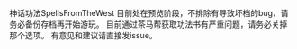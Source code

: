 神话功法SpellsFromTheWest
目前处在预览阶段，不排除有导致坏档的bug，请务必备份存档再开始游玩。
目前通过茶马帮获取功法书有严重问题，请务必关掉那个选项。
有意见和建议请直接发issue。